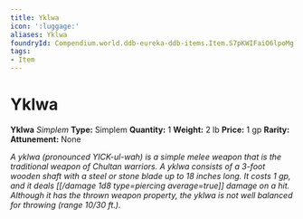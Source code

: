 ```yaml
---
title: Yklwa
icon: ':luggage:'
aliases: Yklwa
foundryId: Compendium.world.ddb-eureka-ddb-items.Item.S7pKWIFaiO6lpoMg
tags:
- Item
---
```


# Yklwa

**Yklwa**
_Simplem_
**Type:** Simplem
**Quantity:** 1
**Weight:** 2 lb
**Price:** 1 gp
**Rarity:** 
**Attunement:** None

*A yklwa (pronounced YICK-ul-wah) is a simple melee weapon that is the traditional weapon of Chultan warriors. A yklwa consists of a 3-foot wooden shaft with a steel or stone blade up to 18 inches long. It costs 1 gp, and it deals  [[/damage 1d8 type=piercing average=true]] damage on a hit. Although it has the thrown weapon property, the yklwa is not well balanced for throwing (range 10/30 ft.).*